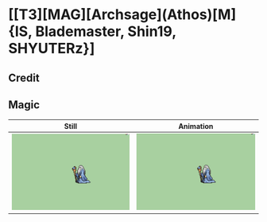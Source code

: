 # [\[T3\]\[MAG\]\[Archsage\]\(Athos\)\[M\]{IS, Blademaster, Shin19, SHYUTERz}]

## Credit


	
## Magic

| Still | Animation |
| :---: | :-------: |
| ![Magic still](./Magic_000.png) | ![Magic animation](./Magic.gif) |
